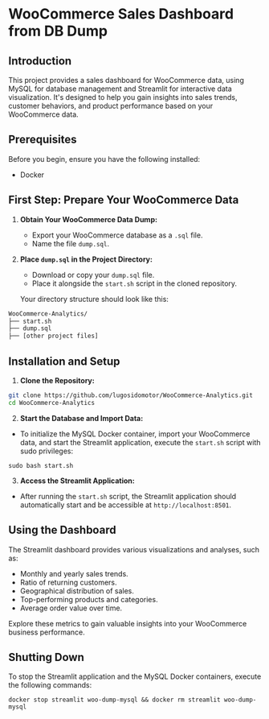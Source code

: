 # WooCommerce Sales Dashboard from DB Dump

## Introduction
This project provides a sales dashboard for WooCommerce data, using MySQL for database management and Streamlit for interactive data visualization. It's designed to help you gain insights into sales trends, customer behaviors, and product performance based on your WooCommerce data.

## Prerequisites
Before you begin, ensure you have the following installed:
- Docker

## First Step: Prepare Your WooCommerce Data
1. **Obtain Your WooCommerce Data Dump:**
   - Export your WooCommerce database as a `.sql` file.
   - Name the file `dump.sql`.

2. **Place `dump.sql` in the Project Directory:**
   - Download or copy your `dump.sql` file.
   - Place it alongside the `start.sh` script in the cloned repository.

   Your directory structure should look like this:

```bash
WooCommerce-Analytics/
├── start.sh
├── dump.sql
├── [other project files]
```

## Installation and Setup
1. **Clone the Repository:**

```bash
git clone https://github.com/lugosidomotor/WooCommerce-Analytics.git
cd WooCommerce-Analytics
```

2. **Start the Database and Import Data:**
- To initialize the MySQL Docker container, import your WooCommerce data, and start the Streamlit application, execute the `start.sh` script with sudo privileges:

```
sudo bash start.sh
```

3. **Access the Streamlit Application:**
- After running the `start.sh` script, the Streamlit application should automatically start and be accessible at `http://localhost:8501`.

## Using the Dashboard
The Streamlit dashboard provides various visualizations and analyses, such as:
- Monthly and yearly sales trends.
- Ratio of returning customers.
- Geographical distribution of sales.
- Top-performing products and categories.
- Average order value over time.

Explore these metrics to gain valuable insights into your WooCommerce business performance.

## Shutting Down
To stop the Streamlit application and the MySQL Docker containers, execute the following commands:

```
docker stop streamlit woo-dump-mysql && docker rm streamlit woo-dump-mysql
```
